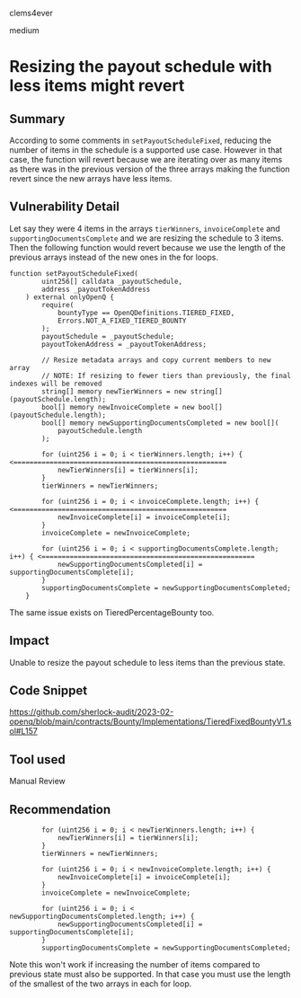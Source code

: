 clems4ever

medium

# Resizing the payout schedule with less items might revert

## Summary

According to some comments in `setPayoutScheduleFixed`, reducing the number of items in the schedule is a supported use case. However in that case, the function will revert because we are iterating over as many items as there was in the previous version of the three arrays making the function revert since the new arrays have less items.

## Vulnerability Detail

Let say they were 4 items in the arrays `tierWinners`, `invoiceComplete` and `supportingDocumentsComplete` and we are resizing the schedule to 3 items. Then the following function would revert because we use the length of the previous arrays instead of the new ones in the for loops.

```solidity
function setPayoutScheduleFixed(
        uint256[] calldata _payoutSchedule,
        address _payoutTokenAddress
    ) external onlyOpenQ {
        require(
            bountyType == OpenQDefinitions.TIERED_FIXED,
            Errors.NOT_A_FIXED_TIERED_BOUNTY
        );
        payoutSchedule = _payoutSchedule;
        payoutTokenAddress = _payoutTokenAddress;

        // Resize metadata arrays and copy current members to new array
        // NOTE: If resizing to fewer tiers than previously, the final indexes will be removed
        string[] memory newTierWinners = new string[](payoutSchedule.length);
        bool[] memory newInvoiceComplete = new bool[](payoutSchedule.length);
        bool[] memory newSupportingDocumentsCompleted = new bool[](
            payoutSchedule.length
        );

        for (uint256 i = 0; i < tierWinners.length; i++) { <=====================================================
            newTierWinners[i] = tierWinners[i];
        }
        tierWinners = newTierWinners;

        for (uint256 i = 0; i < invoiceComplete.length; i++) { <=====================================================
            newInvoiceComplete[i] = invoiceComplete[i];
        }
        invoiceComplete = newInvoiceComplete;

        for (uint256 i = 0; i < supportingDocumentsComplete.length; i++) { <=====================================================
            newSupportingDocumentsCompleted[i] = supportingDocumentsComplete[i];
        }
        supportingDocumentsComplete = newSupportingDocumentsCompleted;
    }
```

The same issue exists on TieredPercentageBounty too.

## Impact

Unable to resize the payout schedule to less items than the previous state.

## Code Snippet

https://github.com/sherlock-audit/2023-02-openq/blob/main/contracts/Bounty/Implementations/TieredFixedBountyV1.sol#L157

## Tool used

Manual Review

## Recommendation

```solidity
        for (uint256 i = 0; i < newTierWinners.length; i++) {
            newTierWinners[i] = tierWinners[i];
        }
        tierWinners = newTierWinners;

        for (uint256 i = 0; i < newInvoiceComplete.length; i++) {
            newInvoiceComplete[i] = invoiceComplete[i];
        }
        invoiceComplete = newInvoiceComplete;

        for (uint256 i = 0; i < newSupportingDocumentsCompleted.length; i++) {
            newSupportingDocumentsCompleted[i] = supportingDocumentsComplete[i];
        }
        supportingDocumentsComplete = newSupportingDocumentsCompleted;
```
Note this won't work if increasing the number of items compared to previous state must also be supported. In that case you must use the length of the smallest of the two arrays in each for loop.